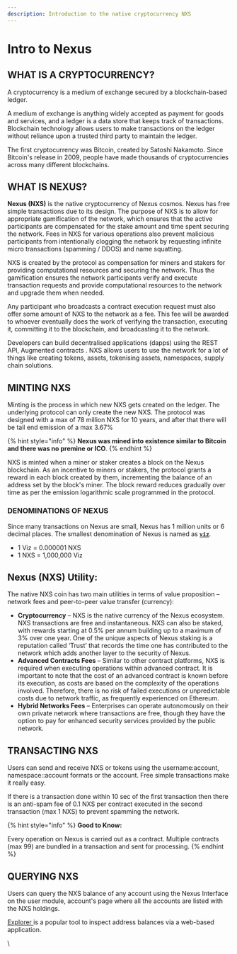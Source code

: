 ```yaml
---
description: Introduction to the native cryptocurrency NXS
---
```


# Intro to Nexus

## WHAT IS A CRYPTOCURRENCY? <a href="#what-is-a-cryptocurrency" id="what-is-a-cryptocurrency"></a>

A cryptocurrency is a medium of exchange secured by a blockchain-based ledger.

A medium of exchange is anything widely accepted as payment for goods and services, and a ledger is a data store that keeps track of transactions. Blockchain technology allows users to make transactions on the ledger without reliance upon a trusted third party to maintain the ledger.

The first cryptocurrency was Bitcoin, created by Satoshi Nakamoto. Since Bitcoin's release in 2009, people have made thousands of cryptocurrencies across many different blockchains.

## WHAT IS NEXUS? <a href="#what-is-ether" id="what-is-ether"></a>

**Nexus (NXS)** is the native cryptocurrency of Nexus cosmos. Nexus has free simple transactions due to its design. The purpose of NXS is to allow for appropriate gamification of the network, which  ensures that the active participants are compensated for the stake amount and time spent securing the network. Fees in NXS for various operations also prevent malicious participants from intentionally clogging the network by requesting infinite micro transactions (spamming / DDOS) and name squatting.&#x20;

NXS is created by the protocol as compensation for miners and stakers for providing computational resources and securing the network. Thus the gamification ensures the network participants verify and execute transaction requests and provide computational resources to the network and upgrade them when needed.

Any participant who broadcasts a contract execution request must also offer some amount of NXS to the network as a fee. This fee will be awarded to whoever eventually does the work of verifying the transaction, executing it, committing it to the blockchain, and broadcasting it to the network.

Developers can build decentralised applications (dapps) using the REST API, Augmented contracts . NXS allows users to use the network for a lot of things like creating tokens, assets, tokenising assets, namespaces, supply chain solutions.

## MINTING NXS <a href="#minting-ether" id="minting-ether"></a>

Minting is the process in which new NXS gets created on the ledger. The underlying protocol can only create the new NXS. The protocol was designed with a max of 78 million NXS for 10 years, and after that there will be tail end emission of a max 3.67%

{% hint style="info" %}
**Nexus was mined into existence similar to Bitcoin and there was no premine or ICO**.
{% endhint %}

NXS is minted when a miner or staker creates a block on the Nexus blockchain. As an incentive to miners or stakers, the protocol grants a reward in each block created by them, incrementing the balance of an address set by the block's miner. The block reward reduces gradually over time as per the emission logarithmic scale programmed in the protocol.

### DENOMINATIONS OF NEXUS  <a href="#denominations" id="denominations"></a>

Since many transactions on Nexus are small, Nexus has 1 million units or 6 decimal places. The smallest denomination of Nexus is named as [**`viz`**](https://en.wikipedia.org/wiki/Viz.).

* 1 Viz = 0.000001 NXS
* 1 NXS = 1,000,000 Viz

## **Nexus (NXS) Utility:**

The native NXS coin has two main utilities in terms of value proposition – network fees and peer-to-peer value transfer (currency):

* **Cryptocurrency** – NXS is the native currency of the Nexus ecosystem. NXS transactions are free and instantaneous. NXS can also be staked, with rewards starting at 0.5% per annum building up to a maximum of 3% over one year. One of the unique aspects of Nexus staking is a reputation called ‘Trust’ that records the time one has contributed to the network which adds another layer to the security of Nexus.
* **Advanced Contracts Fees** – Similar to other contract platforms, NXS is required when executing operations within advanced contract. It is important to note that the cost of an advanced contract is known before its execution, as costs are based on the complexity of the operations involved. Therefore, there is no risk of failed executions or unpredictable costs due to network traffic, as frequently experienced on Ethereum.
* **Hybrid Networks Fees** – Enterprises can operate autonomously on their own private network where transactions are free, though they have the option to pay for enhanced security services provided by the public network.&#x20;

## TRANSACTING NXS <a href="#transferring-ether" id="transferring-ether"></a>

Users can send and receive NXS or tokens using the username:account, namespace::account formats or the account. Free simple transactions make it really easy.&#x20;

If there is a transaction done within 10 sec of the first transaction then there is an anti-spam fee of 0.1 NXS per contract executed in the second transaction (max 1 NXS) to prevent spamming the network.

{% hint style="info" %}
**Good to Know:**&#x20;

Every operation on Nexus is carried out as a contract. Multiple contracts (max 99) are bundled in a transaction and sent for processing.&#x20;
{% endhint %}

## QUERYING NXS <a href="#querying-ether" id="querying-ether"></a>

Users can query the NXS balance of any account using the Nexus Interface on the user module, account's page where all the accounts are listed with the NXS holdings.&#x20;

[Explorer ](https://explorer.nexus.io/)is a popular tool to inspect address balances via a web-based application.&#x20;

\
